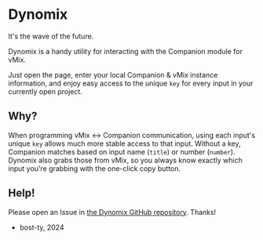 # Dynomix

It's the wave of the future.

Dynomix is a handy utility for interacting with the Companion module for vMix.

Just open the page, enter your local Companion & vMix instance information, and enjoy easy access to the unique `key` for every input in your currently open project.

## Why?

When programming vMix <-> Companion communication, using each input's unique `key` allows much more stable access to that input. Without a key, Companion matches based on input name (`title`) or number (`number`).
Dynomix also grabs those from vMix, so you always know exactly which input you're grabbing with the one-click copy button.

## Help!

Please open an Issue in [the Dynomix GitHub repository](https://github.com/bost-ty/dynomix/issues). Thanks!


- bost-ty, 2024
